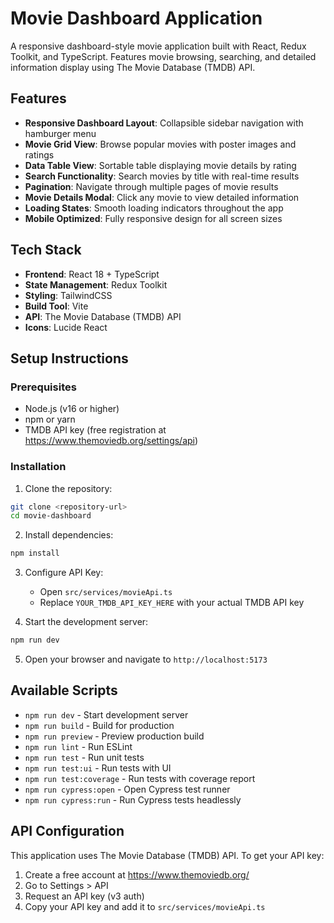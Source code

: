 # Movie Dashboard Application

A responsive dashboard-style movie application built with React, Redux Toolkit, and TypeScript. Features movie browsing, searching, and detailed information display using The Movie Database (TMDB) API.

## Features

- **Responsive Dashboard Layout**: Collapsible sidebar navigation with hamburger menu
- **Movie Grid View**: Browse popular movies with poster images and ratings
- **Data Table View**: Sortable table displaying movie details by rating
- **Search Functionality**: Search movies by title with real-time results
- **Pagination**: Navigate through multiple pages of movie results
- **Movie Details Modal**: Click any movie to view detailed information
- **Loading States**: Smooth loading indicators throughout the app
- **Mobile Optimized**: Fully responsive design for all screen sizes

## Tech Stack

- **Frontend**: React 18 + TypeScript
- **State Management**: Redux Toolkit
- **Styling**: TailwindCSS
- **Build Tool**: Vite
- **API**: The Movie Database (TMDB) API
- **Icons**: Lucide React

## Setup Instructions

### Prerequisites

- Node.js (v16 or higher)
- npm or yarn
- TMDB API key (free registration at https://www.themoviedb.org/settings/api)

### Installation

1. Clone the repository:
```bash
git clone <repository-url>
cd movie-dashboard
```

2. Install dependencies:
```bash
npm install
```

3. Configure API Key:
   - Open `src/services/movieApi.ts`
   - Replace `YOUR_TMDB_API_KEY_HERE` with your actual TMDB API key

4. Start the development server:
```bash
npm run dev
```

5. Open your browser and navigate to `http://localhost:5173`

## Available Scripts

- `npm run dev` - Start development server
- `npm run build` - Build for production
- `npm run preview` - Preview production build
- `npm run lint` - Run ESLint
- `npm run test` - Run unit tests
- `npm run test:ui` - Run tests with UI
- `npm run test:coverage` - Run tests with coverage report
- `npm run cypress:open` - Open Cypress test runner
- `npm run cypress:run` - Run Cypress tests headlessly



## API Configuration

This application uses The Movie Database (TMDB) API. To get your API key:

1. Create a free account at https://www.themoviedb.org/
2. Go to Settings > API
3. Request an API key (v3 auth)
4. Copy your API key and add it to `src/services/movieApi.ts`

